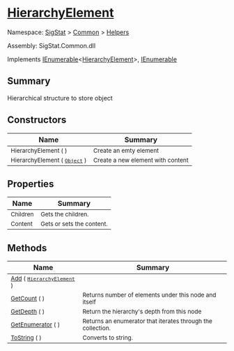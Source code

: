 # [HierarchyElement](./HierarchyElement.md)

Namespace: [SigStat]() > [Common](./../README.md) > [Helpers](./README.md)

Assembly: SigStat.Common.dll

Implements [IEnumerable](https://docs.microsoft.com/en-us/dotnet/api/System.Collections.Generic.IEnumerable-1)\<[HierarchyElement](./HierarchyElement.md)>, [IEnumerable](https://docs.microsoft.com/en-us/dotnet/api/System.Collections.IEnumerable)

## Summary
Hierarchical structure to store object

## Constructors

| Name | Summary | 
| --- | --- | 
| <sub>HierarchyElement (  )</sub><div style="z-index: 1; position: absolute;"><img width=200/></div>| <sub>Create an emty element</sub>| <br>
| <sub>HierarchyElement ( [`Object`](https://docs.microsoft.com/en-us/dotnet/api/System.Object) )</sub><div style="z-index: 1; position: absolute;"><img width=200/></div>| <sub>Create a new element with content</sub>| <br>


## Properties

| Name | Summary | 
| --- | --- | 
| <sub>Children</sub><div style="z-index: 1; position: absolute;"><img width=200/></div>| <sub>Gets the children.</sub>| <br>
| <sub>Content</sub><div style="z-index: 1; position: absolute;"><img width=200/></div>| <sub>Gets or sets the content.</sub>| <br>


## Methods

| Name | Summary | 
| --- | --- | 
| <sub>[Add](./Methods/HierarchyElement-100664053.md) ( [`HierarchyElement`](./HierarchyElement.md) )</sub><div style="z-index: 1; position: absolute;"><img width=200/></div>| <sub></sub>| <br>
| <sub>[GetCount](./Methods/HierarchyElement-100664055.md) (  )</sub><div style="z-index: 1; position: absolute;"><img width=200/></div>| <sub>Returns number of elements under this node and itself</sub>| <br>
| <sub>[GetDepth](./Methods/HierarchyElement-100664054.md) (  )</sub><div style="z-index: 1; position: absolute;"><img width=200/></div>| <sub>Return the hierarchy's depth from this node</sub>| <br>
| <sub>[GetEnumerator](./Methods/HierarchyElement-100664057.md) (  )</sub><div style="z-index: 1; position: absolute;"><img width=200/></div>| <sub>Returns an enumerator that iterates through the collection.</sub>| <br>
| <sub>[ToString](./Methods/HierarchyElement-100664056.md) (  )</sub><div style="z-index: 1; position: absolute;"><img width=200/></div>| <sub>Converts to string.</sub>| <br>


